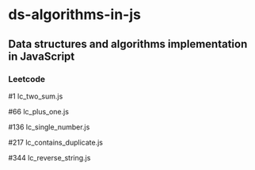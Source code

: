 # ds-algorithms-in-js
## Data structures and algorithms implementation in JavaScript

### Leetcode
#1 lc_two_sum.js

#66 lc_plus_one.js

#136 lc_single_number.js

#217 lc_contains_duplicate.js

#344 lc_reverse_string.js

